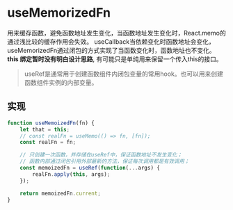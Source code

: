 # useMemorizedFn
用来缓存函数，避免函数地址发生变化，当函数地址发生变化时，React.memo的通过浅比较的缓存作用会失效。
useCallback当依赖变化时函数地址会变化，useMemorizedFn通过闭包的方式实现了当函数变化时，函数地址也不变化。
**this 绑定暂时没有明白设计思路**, 有可能只是单纯用来保留一个传入this的接口。
> useRef是通常用于创建函数组件内闭包变量的常用hook。也可以用来创建函数组件实例的内部变量。

## 实现
```js
function useMemoizedFn(fn) {
    let that = this;
    // const realFn = useMemo(() => fn, [fn]);
    const realFn = fn;

    // 只创建一次函数，并存储在useRef中，保证函数地址不发生变化；
    // 函数内部通过闭包引用外部最新的方法，保证每次调用都是有效调用；
    const memoizedFn = useRef(function(...args) {
        realFn.apply(this, args);
    });

    return memoizedFn.current;
}
```

